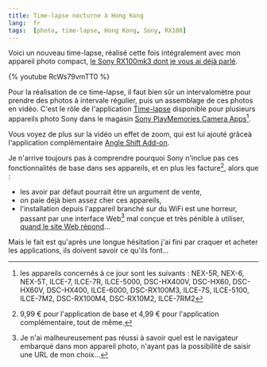 ```yaml
---
title: Time-lapse nocturne à Hong Kong
lang:  fr
tags:  [photo, time-lapse, Hong Kong, Sony, RX100]
---
```


Voici un nouveau time-lapse, réalisé cette fois intégralement avec mon appareil photo compact, [le Sony RX100mk3 dont je vous ai déjà parlé](/2015/01/sony-rx100-iii-mon-excellent-nouveau-compact-expert-toujours-en-poche.html).

{% youtube RcWs79vmTT0 %}

Pour la réalisation de ce time-lapse, il faut bien sûr un intervalomètre pour prendre des photos à intervale régulier, puis un assemblage de ces photos en vidéo. C'est le rôle de l'application [Time-lapse](https://www.playmemoriescameraapps.com/portal/usbdetail.php?eid=IS9104-NPIA09014_00-000003) disponible pour plusieurs appareils photo Sony dans le magasin [Sony PlayMemories Camera Apps](https://www.playmemoriescameraapps.com/portal/)[^appareils].

[^appareils]: les appareils concernés à ce jour sont les suivants : NEX-5R, NEX-6, NEX-5T, ILCE-7, ILCE-7R, ILCE-5000, DSC-HX400V, DSC-HX60, DSC-HX60V, DSC-HX400, ILCE-6000, DSC-RX100M3, ILCE-7S, ILCE-5100, ILCE-7M2, DSC-RX100M4, DSC-RX10M2, ILCE-7RM2

Vous voyez de plus sur la vidéo un effet de zoom, qui est lui ajouté grâceà l'application complémentaire [Angle Shift Add-on](https://www.playmemoriescameraapps.com/portal/usbdetail.php?eid=IS9104-NPIA09014_00-000016).

Je n'arrive toujours pas à comprendre pourquoi Sony n'inclue pas ces fonctionnalités de base dans ses appareils, et en plus les facture[^facture], alors que :

[^facture]: 9,99 € pour l'application de base et 4,99 € pour l'application complémentaire, tout de même.

- les avoir par défaut pourrait être un argument de vente,
- on paie déjà bien assez cher ces appareils,
- l'installation depuis l'appareil branché sur du WiFi est une horreur, passant par une interface Web[^navigateur] mal conçue et très pénible à utiliser, [quand le site Web répond](https://twitter.com/nhoizey/status/628334369120354305)…

[^navigateur]: Je n'ai malheureusement pas réussi à savoir quel est le navigateur embarqué dans mon appareil photo, n'ayant pas la possibilité de saisir une URL de mon choix…

Mais le fait est qu'après une longue hésitation j'ai fini par craquer et acheter les applications, ils doivent savoir ce qu'ils font…




